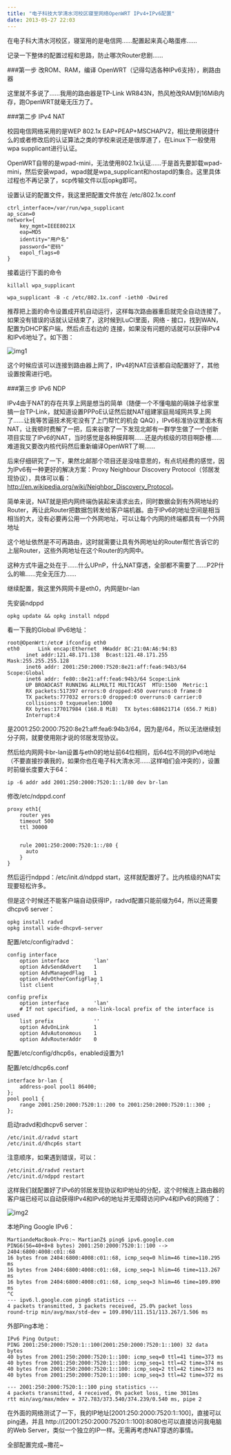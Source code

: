 ```yaml
---
title: "电子科技大学清水河校区寝室网络OpenWRT IPv4+IPv6配置"
date: 2013-05-27 22:03
---
```


在电子科大清水河校区，寝室用的是电信网……配置起来真心略蛋疼……

记录一下整体的配置过程和思路，防止哪次Router悲剧……

###第一步 改ROM、RAM，编译 OpenWRT（记得勾选各种IPv6支持），刷路由器

这里就不多说了……我用的路由器是TP-Link WR843N，热风枪改RAM到16MiB内存，跑OpenWRT就毫无压力了。

###第二步 IPv4 NAT

校园电信网络采用的是WEP 802.1x EAP+PEAP+MSCHAPV2，相比使用锐捷什么的或者修改后的认证算法之类的学校来说还是很厚道了，在Linux下一般使用wpa supplicant进行认证。

OpenWRT自带的是wpad-mini，无法使用802.1x认证……于是首先要卸载wpad-mini，然后安装wpad，wpad就是wpa_supplicant和hostapd的集合。这里具体过程也不再记录了，scp传输文件以后opkg即可。

设置认证的配置文件，我这里把配置文件放在  /etc/802.1x.conf

	ctrl_interface=/var/run/wpa_supplicant
	ap_scan=0
	network={
		key_mgmt=IEEE8021X
		eap=MD5
		identity="用户名"
		password="密码"
		eapol_flags=0
	}
	
接着运行下面的命令

	killall wpa_supplicant

	wpa_supplicant -B -c /etc/802.1x.conf -ieth0 -Dwired
	
推荐把上面的命令设置成开机自动运行，这样每次路由器重启就完全自动连接了。如果没有错误的话就认证结束了，这时候到LuCI里面，网络 - 接口，找到WAN，配置为DHCP客户端，然后点击右边的 连接，如果没有问题的话就可以获得IPv4和IPv6地址了。如下图：

![img1](http://ww2.sinaimg.cn/large/635877bcjw1e52uemz1yyj20lb0h6q63.jpg)

这个时候应该可以连接到路由器上网了，IPv4的NAT应该都自动配置好了，其他设置按需进行吧。

###第三步 IPv6 NDP

IPv4由于NAT的存在共享上网是想当的简单（随便一个不懂电脑的萌妹子给家里搞一台TP-Link，就知道设置PPPoE认证然后就NAT组建家庭局域网共享上网了……让我等苦逼技术死宅没有了上门帮忙的机会 QAQ），IPv6标准协议里面木有NAT，让我顿时费解了一把，后来谷歌了一下发现北邮有一群学生做了一个创新项目实现了IPv6的NAT，当时感觉是各种膜拜啊……还是内核级的项目啊卧槽……难道我又要改内核代码然后重新编译OpenWRT了啊……

后来仔细研究了一下，果然北邮那个项目还是没啥意思的，有点坑经费的感觉，因为IPv6有一种更好的解决方案：Proxy Neighbour Discovery Protocol（邻居发现协议），具体可以看：<http://en.wikipedia.org/wiki/Neighbor_Discovery_Protocol>。

简单来说，NAT就是把内网终端伪装起来请求出去，同时数据会到有外网地址的Router，再让此Router把数据包转发给客户端机器。由于IPv6的地址空间是相当相当的大，没有必要再公用一个外网地址，可以让每个内网的终端都具有一个外网地址

这个地址依然是不可再路由，这时就需要让具有外网地址的Router帮忙告诉它的上层Router，这些外网地址在这个Router的内网中。

这种方式牛逼之处在于……什么UPnP，什么NAT穿透，全部都不需要了……P2P什么的嘛……完全无压力……

继续配置，我这里外网网卡是eth0，内网是br-lan

先安装ndppd

	opkg update && opkg install ndppd

看一下我的Global IPv6地址：

	root@OpenWrt:/etc# ifconfig eth0
	eth0      Link encap:Ethernet  HWaddr 8C:21:0A:A6:94:B3  
          inet addr:121.48.171.138  Bcast:121.48.171.255  Mask:255.255.255.128
          inet6 addr: 2001:250:2000:7520:8e21:aff:fea6:94b3/64 Scope:Global
          inet6 addr: fe80::8e21:aff:fea6:94b3/64 Scope:Link
          UP BROADCAST RUNNING ALLMULTI MULTICAST  MTU:1500  Metric:1
          RX packets:517397 errors:0 dropped:450 overruns:0 frame:0
          TX packets:777032 errors:0 dropped:0 overruns:0 carrier:0
          collisions:0 txqueuelen:1000 
          RX bytes:177017984 (168.8 MiB)  TX bytes:688621714 (656.7 MiB)
          Interrupt:4 
是2001:250:2000:7520:8e21:aff:fea6:94b3/64，因为是/64，所以无法继续划分子网，就要使用刚才说的邻居发现协议。

然后给内网网卡br-lan设置与eth0的地址前64位相同，后64位不同的IPv6地址（不要直接抄袭我的，如果你也在电子科大清水河……这样咱们会冲突的），设置时前缀长度要大于64：

	ip -6 addr add 2001:250:2000:7520:1::1/80 dev br-lan
	
修改/etc/ndppd.conf

	proxy eth1{
		router yes
		timeout 500
		ttl 30000


		rule 2001:250:2000:7520:1::/80 {
	  	  auto
		}
	}

然后运行ndppd：/etc/init.d/ndppd start，这样就配置好了。比内核级的NAT实现要轻松许多。

但是这个时候还不能客户端自动获得IP，radvd配置只能前缀为64，所以还需要dhcpv6 server：

	opkg install radvd
	opkg install wide-dhcpv6-server
	
配置/etc/config/radvd：

	config interface
        option interface        'lan'
        option AdvSendAdvert    1
        option AdvManagedFlag   1
        option AdvOtherConfigFlag 1
        list client             ''

	config prefix
        option interface        'lan'
        # If not specified, a non-link-local prefix of the interface is used
        list prefix             ''
        option AdvOnLink        1
        option AdvAutonomous    1
        option AdvRouterAddr    0

配置/etc/config/dhcp6s，enabled设置为1

配置/etc/dhcp6s.conf

	interface br-lan {
		address-pool pool1 86400;
	};
	pool pool1 {
		range 2001:250:2000:7520:1::200 to 2001:250:2000:7520:1::300 ;
	};
	
启动radvd和dhcpv6 server：

	/etc/init.d/radvd start
	/etc/init.d/dhcp6s start
	
注意顺序，如果遇到错误，可以：

	/etc/init.d/radvd restart
	/etc/init.d/ndppd restart
	
这样我们就配置好了IPv6的邻居发现协议和IP地址的分配，这个时候连上路由器的客户端已经可以自动获得IPv4和IPv6的地址并无障碍访问IPv4和IPv6的网络了：

![img2](http://ww1.sinaimg.cn/large/635877bcjw1e52v0hzts6j20lq0jaabt.jpg)

本地Ping Google IPv6：

	MartiandeMacBook-Pro:~ MartianZ$ ping6 ipv6.google.com
	PING6(56=40+8+8 bytes) 2001:250:2000:7520:1::100 --> 2404:6800:4008:c01::68
	16 bytes from 2404:6800:4008:c01::68, icmp_seq=0 hlim=46 time=110.295 ms
	16 bytes from 2404:6800:4008:c01::68, icmp_seq=1 hlim=46 time=113.267 ms
	16 bytes from 2404:6800:4008:c01::68, icmp_seq=3 hlim=46 time=109.890 ms
	^C
	--- ipv6.l.google.com ping6 statistics ---
	4 packets transmitted, 3 packets received, 25.0% packet loss
	round-trip min/avg/max/std-dev = 109.890/111.151/113.267/1.506 ms

外部Ping本地：

	IPv6 Ping Output:
	PING 2001:250:2000:7520:1::100(2001:250:2000:7520:1::100) 32 data bytes
	40 bytes from 2001:250:2000:7520:1::100: icmp_seq=0 ttl=41 time=373 ms
	40 bytes from 2001:250:2000:7520:1::100: icmp_seq=1 ttl=42 time=374 ms
	40 bytes from 2001:250:2000:7520:1::100: icmp_seq=2 ttl=42 time=373 ms
	40 bytes from 2001:250:2000:7520:1::100: icmp_seq=3 ttl=42 time=372 ms

	--- 2001:250:2000:7520:1::100 ping statistics ---
	4 packets transmitted, 4 received, 0% packet loss, time 3011ms
	rtt min/avg/max/mdev = 372.783/373.540/374.239/0.540 ms, pipe 2



在外面的网络测试了一下，我的IP地址[2001:250:2000:7520:1::100]，直接可以ping通，并且 http://[2001:250:2000:7520:1::100]:8080也可以直接访问我电脑的Web Server，类似一个独立的IP一样。无需再考虑NAT穿透的事情。

全部配置完成~撒花~